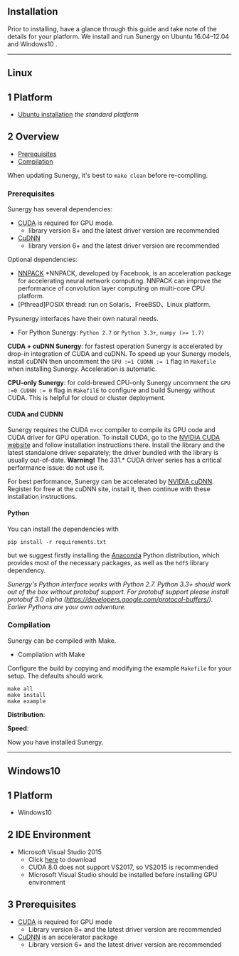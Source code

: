 ## Installation

Prior to installing, have a glance through this guide and take note of the details for your platform.
We install and run Sunergy on Ubuntu 16.04–12.04 and Windows10 .

-----

## Linux

## 1 Platform

- [Ubuntu installation](https://www.ubuntu.com/download/desktop) *the standard platform*

## 2 Overview

- [Prerequisites](#prerequisites)
- [Compilation](#compilation)


When updating Sunergy, it's best to `make clean` before re-compiling.

### **Prerequisites**

Sunergy has several dependencies:

* [CUDA](https://developer.nvidia.com/cuda-zone) is required for GPU mode.
    * library version 8+ and the latest driver version are recommended 
* [CuDNN](https://s3-us-west-2.amazonaws.com/vmaxx0/pyEvent_release/cudnn/cudnn-8.0-linux-x64-v6.0.tgz) 
    * library version 6+ and the latest driver version are recommended 

Optional dependencies:

* [NNPACK](https://github.com/Maratyszcza/NNPACK) 
    *NNPACK, developed by Facebook, is an acceleration package for accelerating neural network      	computing. NNPACK can improve the performance of convolution layer computing on multi-core CPU   	 platform.
* [Pthread]POSIX thread: run on Solaris、FreeBSD、Linux platform.


Pysunergy interfaces have their own natural needs.

* For Python Sunergy:  `Python 2.7` or `Python 3.3+`, `numpy (>= 1.7)`

**CUDA + cuDNN Sunergy**: for fastest operation Sunergy is accelerated by drop-in integration of CUDA and cuDNN. To speed up your Sunergy models, install cuDNN then uncomment the `GPU :=1 CUDNN := 1` flag in `Makefile` when installing Sunergy. Acceleration is automatic. 

**CPU-only Sunergy**: for cold-brewed CPU-only Sunergy uncomment the `GPU :=0 CUDNN := 0` flag in `MakefilE` to configure and build Sunergy without CUDA. This is helpful for cloud or cluster deployment.

#### CUDA and CUDNN

Sunergy requires the CUDA `nvcc` compiler to compile its GPU code and CUDA driver for GPU operation.
To install CUDA, go to the [NVIDIA CUDA website](https://developer.nvidia.com/cuda-downloads) and follow installation instructions there. Install the library and the latest standalone driver separately; the driver bundled with the library is usually out-of-date. **Warning!** The 331.* CUDA driver series has a critical performance issue: do not use it.

For best performance, Sunergy can be accelerated by [NVIDIA cuDNN](https://developer.nvidia.com/cudnn). Register for free at the cuDNN site, install it, then continue with these installation instructions.


#### Python

You can install the dependencies with

    pip install -r requirements.txt

but we suggest firstly installing the [Anaconda](https://store.continuum.io/cshop/anaconda/) Python distribution, which provides most of the necessary packages, as well as the `hdf5` library dependency.

*Sunergy's Python interface works with Python 2.7. Python 3.3+ should work out of the box without protobuf support. For protobuf support please install protobuf 3.0 alpha (https://developers.google.com/protocol-buffers/). Earlier Pythons are your own adventure.*


### **Compilation**

Sunergy can be compiled with Make. 

* Compilation with Make

Configure the build by copying and modifying the example `Makefile` for your setup. The defaults should work.

    make all
    make install
    make example

**Distribution**:

**Speed**: 

Now you have installed Sunergy.

-----

## Windows10

## 1 Platform
* Windows10

## 2 IDE Environment
* Microsoft Visual Studio 2015
   * Click [here](https://visualstudio.microsoft.com/zh-hans/downloads/) to download  
   * CUDA 8.0 does not support VS2017, so VS2015 is recommended
   * Microsoft Visual Studio should be installed before installing GPU environment
  
## 3 Prerequisites
* [CUDA](https://developer.nvidia.com/cuda-toolkit-archive) is required for GPU mode  
  * Library version 8+ and the latest driver version are recommended   
* [CuDNN](https://developer.nvidia.com/cudnn) is an accelerator package  
  * Library version 6+ and the latest driver version are recommended